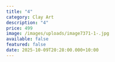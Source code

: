 ```yaml
---
title: "4"
category: Clay Art
description: "4"
price: 499
image: /images/uploads/image7371-1-.jpg
available: false
featured: false
date: 2025-10-09T20:28:00.000+10:00
---
```

